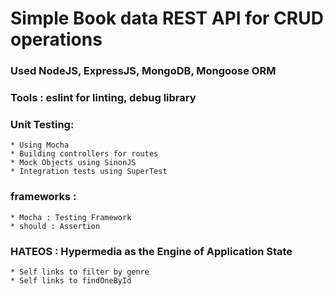 # Simple Book data REST API for CRUD operations

### Used NodeJS, ExpressJS, MongoDB, Mongoose ORM

### Tools :  eslint for linting, debug library

### Unit Testing: 
    * Using Mocha
    * Building controllers for routes
    * Mock Objects using SinonJS
    * Integration tests using SuperTest

### frameworks :
    * Mocha : Testing Framework
    * should : Assertion

### HATEOS : Hypermedia as the Engine of Application State
    * Self links to filter by genre
    * Self links to findOneById